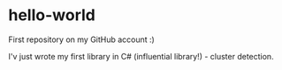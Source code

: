 # hello-world
First repository on my GitHub account :)

I'v just wrote my first library in C# (influential library!) - cluster detection.
